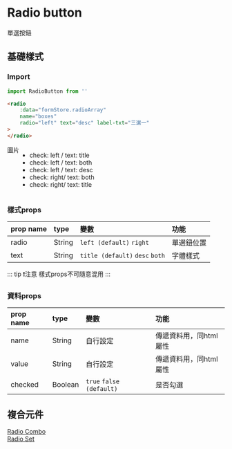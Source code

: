 # Radio button

單選按鈕

## 基礎樣式

### Import

```jsx
import RadioButton from ''
```
```html
<radio 
    :data="formStore.radioArray"
    name="boxes"
    radio="left" text="desc" label-txt="三選一"
>
</radio> 
```



<!-- ![checkbox.png](Radio%20button%20e4e6a46ccd024801aa725229cf1dd270/checkbox.png)

![Frame 7.png](Radio%20button%20e4e6a46ccd024801aa725229cf1dd270/Frame_7.png)

![Frame 8.png](Radio%20button%20e4e6a46ccd024801aa725229cf1dd270/Frame_8.png)

![Frame 9.png](Radio%20button%20e4e6a46ccd024801aa725229cf1dd270/Frame_9.png)

![Frame 10.png](Radio%20button%20e4e6a46ccd024801aa725229cf1dd270/Frame_10.png)

![Frame 11.png](Radio%20button%20e4e6a46ccd024801aa725229cf1dd270/Frame_11.png) -->

<div style="display: flex;">
    <div>
        圖片
    </div>
    <div>
        <ul>
            <li>
                check: left / text: title
            </li>
            <li>
                check: left / text: both
            </li>
            <li>
                check: left / text: desc
            </li>
            <li>
                check: right/ text: both
            </li>
            <li>
                check: right/ text: title
            </li>
        </ul>
    </div>
</div>

<!-- - check: left / text: title
- check: left / text: both
- check: left / text: desc
- check: right/ text: both
- check: right/ text: title -->

### 樣式props
| prop name | type | 變數 | 功能 |
| :-- | :-- |:--| :--|
| radio | String | `left (default)` `right` | 單選鈕位置 |
| text | String | `title (default)` `desc` `both` | 字體樣式 |

::: tip ❗注意
 樣式props不可隨意混用 
:::

### 資料props
| prop name | type | 變數 | 功能 |
| :-- | :-- |:--| :--|
| name | String | 自行設定 | 傳遞資料用，同html屬性 |
| value | String | 自行設定 | 傳遞資料用，同html屬性 |
| checked | Boolean | `true` `false (default)` | 是否勾選 |

## 複合元件
[Radio Combo](../compo/radioCombo.md)  
[Radio Set](../compo/radioSet.md)
